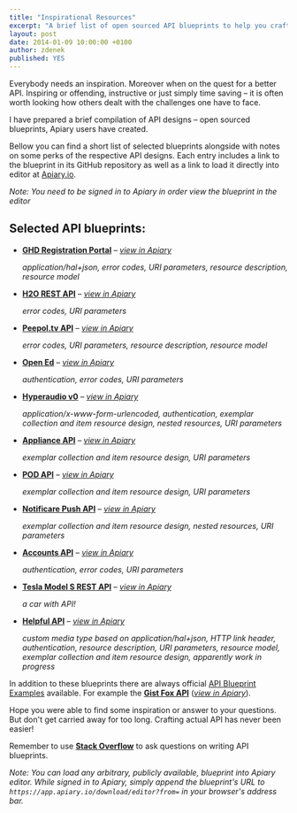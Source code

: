 ```yaml
---
title: "Inspirational Resources"
excerpt: "A brief list of open sourced API blueprints to help you craft a better API"
layout: post
date: 2014-01-09 10:00:00 +0100
author: zdenek
published: YES
---
```


Everybody needs an inspiration. Moreover when on the quest for a better API. Inspiring or offending, instructive or just simply time saving – it is often worth looking how others dealt with the challenges one have to face. 

I have prepared a brief compilation of  API designs – open sourced blueprints, Apiary users have created. 

Bellow you can find a short list of selected blueprints alongside with notes on some perks of the respective API designs. Each entry includes a link to the blueprint in its GitHub repository as well as a link to load it directly into editor at [Apiary.io](http://apiary.io). 

*Note: You need to be signed in to Apiary in order view the blueprint in the editor*

## Selected API blueprints:

- [**GHD Registration Portal**](https://github.com/worldspawn/apiary/blob/master/apiary.apib) – [*view in Apiary*](https://app.apiary.io/download/editor?from=https://raw2.github.com/worldspawn/apiary/master/apiary.apib)
 
	*application/hal+json, error codes, URI parameters, resource description, resource model*
	
- [**H2O REST API**](https://github.com/mmalohlava/babylon4apiaryio/blob/master/apiary.apib) – [*view in Apiary*](https://app.apiary.io/download/editor?from=https://raw2.github.com/mmalohlava/babylon4apiaryio/master/apiary.apib)

	*error codes, URI parameters*
	
- [**Peepol.tv API**](https://github.com/peepoltv/peepoltv-api/blob/master/apiary.apib) – [*view in Apiary*](https://app.apiary.io/download/editor?from=https://raw2.github.com/peepoltv/peepoltv-api/master/apiary.apib)

	*error codes, URI parameters, resource description, resource model*

- [**Open Ed**](https://github.com/openedinc/openedapi/blob/master/apiary.apib) – [*view in Apiary*](https://app.apiary.io/download/editor?from=https://raw2.github.com/openedinc/openedapi/master/apiary.apib)

	*authentication, error codes, URI parameters*

- [**Hyperaudio v0**](https://github.com/hyperaudio-dev/ha-api/blob/master/apiary.apib)  – [*view in Apiary*](https://app.apiary.io/download/editor?from=https://raw2.github.com/hyperaudio-dev/ha-api/master/apiary.apib)

	*application/x-www-form-urlencoded, authentication, exemplar collection and item resource design, nested resources, URI parameters*

- [**Appliance API**](https://github.com/t0mpr1c3/homenet-apib/blob/master/apiary.apib) – [*view in Apiary*](https://app.apiary.io/download/editor?from=https://raw2.github.com/t0mpr1c3/homenet-rest/master/apiary.apib)

	*exemplar collection and item resource design, URI parameters*

- [**POD API**](https://github.com/dwcaraway/podserve/blob/master/apiary.apib) – [*view in Apiary*](https://app.apiary.io/download/editor?from=https://raw2.github.com/dwcaraway/podserve/master/apiary.apib)

	*exemplar collection and item resource design, URI parameters*

- [**Notificare Push API**](https://github.com/Notificare/apiblueprint/blob/master/apiary.apib) – [*view in Apiary*](https://app.apiary.io/download/editor?from=https://raw2.github.com/Notificare/apiblueprint/master/apiary.apib)

	*exemplar collection and item resource design, nested resources, URI parameters*

- [**Accounts API**](https://github.com/Saltbox/waxapi/blob/master/apiary.apib)  – [*view in Apiary*](https://app.apiary.io/download/editor?from=https://raw2.github.com/Saltbox/waxapi/master/apiary.apib)

	*authentication, error codes, URI parameters*

- [**Tesla Model S REST API**](https://github.com/timdorr/model-s-api/blob/master/apiary.apib) – [*view in Apiary*](https://app.apiary.io/download/editor?from=https://raw2.github.com/timdorr/model-s-api/master/apiary.apib)

	*a car with API!*

- [**Helpful API**](https://github.com/asm-helpful/helpful-web/blob/master/apiary.apib) – [*view in Apiary*](https://app.apiary.io/download/editor?from=https://raw2.github.com/asm-helpful/helpful-web/master/apiary.apib)

	*custom media type based on application/hal+json, HTTP link header, authentication, resource description, URI parameters, resource model, exemplar collection and item resource design, apparently work in progress*

In addition to these blueprints there are always official [API Blueprint Examples](https://github.com/apiaryio/api-blueprint/tree/master/examples) available. For example the [**Gist Fox API**](https://github.com/apiaryio/api-blueprint/blob/master/examples/Gist%20Fox%20API.md) ([*view in Apiary*](https://app.apiary.io/download/editor?from=https://raw2.github.com/apiaryio/api-blueprint/master/examples/Gist%20Fox%20API.md)).

Hope you were able to find some inspiration or answer to your questions. But don't get carried away for too long. Crafting actual API has never been easier!

Remember to use [**Stack Overflow**](http://stackoverflow.com/questions/tagged/apiblueprint) to ask questions on writing API blueprints.

*Note: You can load any arbitrary, publicly available, blueprint into Apiary editor. While signed in to Apiary, simply append the blueprint's URL to `https://app.apiary.io/download/editor?from=` in your browser's address bar.*



